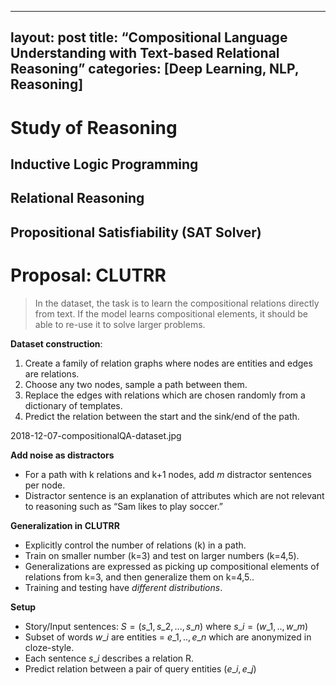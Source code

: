 
<script type="text/x-mathjax-config">MathJax.Hub.Config({tex2jax: {inlineMath:[['$','$']]}});</script>
<script src='https://cdnjs.cloudflare.com/ajax/libs/mathjax/2.7.5/latest.js?config=default' async></script>
---
layout: post
title: “Compositional Language Understanding with Text-based Relational Reasoning”
categories: [Deep Learning, NLP, Reasoning]
---

# Study of Reasoning

## Inductive Logic Programming

## Relational Reasoning

## Propositional Satisfiability (SAT Solver)

# Proposal: CLUTRR
> In the dataset, the task is to learn the compositional relations directly from text.
> If the model learns compositional elements, it should be able to re-use it to solve larger problems.

**Dataset construction**:
1. Create a family of relation graphs where nodes are entities and edges are relations.
2. Choose any two nodes, sample a path between them.
3. Replace the edges with relations which are chosen randomly from a dictionary of templates.
4. Predict the relation between the start and the sink/end of the path.

2018-12-07-compositionalQA-dataset.jpg

**Add noise as distractors**
- For a path with k relations and k+1 nodes, add *m* distractor sentences per node.
- Distractor sentence is an explanation of attributes which are not relevant to reasoning such as “Sam likes to play soccer.”

**Generalization in CLUTRR**
- Explicitly control the number of relations (k) in a path.
- Train on smaller number (k=3) and test on larger numbers (k=4,5).
- Generalizations are expressed as picking up compositional elements of relations from k=3, and then generalize them on k=4,5..
- Training and testing have *different distributions*.

**Setup**
- Story/Input sentences: $S=(s\_1,s\_2,...,s\_n)$ where $s\_i=(w\_1,..,w\_m)$
- Subset of words $w\_i$ are entities = ${e\_1,..,e\_n}$ which are anonymized in cloze-style.
- Each sentence $s\_i$ describes a relation R.
- Predict relation between a pair of query entities $(e\_i,e\_j)$